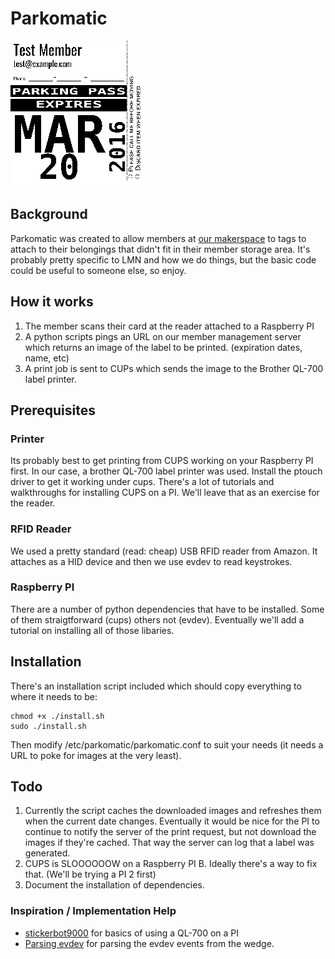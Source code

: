 # Parkomatic
![alt text](https://github.com/wreality/parkomatic/raw/master/pass-example-small.png "Example Parking Pass")

## Background
Parkomatic was created to allow members at [our makerspace](https://www.lansingmakersnetwork.org) to tags to attach to their belongings that didn't fit in their member storage area.   It's probably pretty specific to LMN and how we do things, but the basic code could be useful to someone else, so enjoy.

## How it works

1. The member scans their card at the reader attached to a Raspberry PI
2. A python scripts pings an URL on our member management server which returns an image of the label to be printed. (expiration dates, name, etc)
3. A print job is sent to CUPs which sends the image to the Brother QL-700 label printer.

## Prerequisites
### Printer
Its probably best to get printing from CUPS working on your Raspberry PI first.  In our case, a brother QL-700 label printer was used.  Install the ptouch driver to get it working under cups. There's a lot of tutorials and walkthroughs for installing CUPS on a PI.  We'll leave that as an exercise for the reader.

### RFID Reader
We used a pretty standard (read: cheap) USB RFID reader from Amazon.  It attaches as a HID device and then we use evdev to read keystrokes.

### Raspberry PI
There are a number of python dependencies that have to be installed.  Some of them straigtforward (cups) others not (evdev).  Eventually we'll add a tutorial on installing all of those libaries.

## Installation
There's an installation script included which should copy everything to where it needs to be:
```
chmod +x ./install.sh 
sudo ./install.sh
```

Then modify /etc/parkomatic/parkomatic.conf to suit your needs (it needs a URL to poke for images at the very least).
## Todo

1. Currently the script caches the downloaded images and refreshes them when the current date changes.  Eventually it would be nice for the PI to continue to notify the server of the print request, but not download the images if they're cached.  That way the server can log that a label was generated.
2. CUPS is SLOOOOOOW on a Raspberry PI B.  Ideally there's a way to fix that. (We'll be trying a PI 2 first)
3. Document the installation of dependencies.

### Inspiration / Implementation Help

 * [stickerbot9000](https://github.com/Denhac/Stickerbot9000) for basics of using a QL-700 on a PI
 * [Parsing evdev](https://gist.github.com/oliversalzburg/5111996) for parsing the evdev events from the wedge.
 